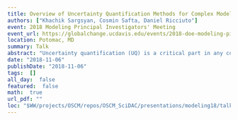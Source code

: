 ```yaml
---
title: Overview of Uncertainty Quantification Methods for Complex Models
authors: ["Khachik Sargsyan, Cosmin Safta, Daniel Ricciuto"]
event: 2018 Modeling Principal Investigators' Meeting
event_url: https://globalchange.ucdavis.edu/events/2018-doe-modeling-pi-meeting
location: Potomac, MD
summary: Talk
abstract: "Uncertainty quantification (UQ) is a critical part in any computational model development. However, when dealing with complex climate models, canonical UQ methods face a range of challenges including<br>- large number of input parameters<br>- nonlinear input-output maps<br>- computational expense of a single simulation<br>- scarcity of available observational data to constrain the models<br>- spatio-temporal, high-dimensional output fields<br>- structural errors due to oversimplification and missing physics<br><br>This work will highlight state-of-the-art methods for tackling the challenges above, in the context of two major UQ tasks<br>- forward UQ: uncertainty propagation, model surrogate construction and global sensitivity analysis<br>- inverse UQ: model calibration, parameter estimation<br><br>In particular, we will describe polynomial chaos surrogate construction enabling efficient propagation of uncertainty and global sensitivity analysis via variance-based decomposition. Input dimensionality reduction is achieved by sparsity-imposing regularization while high-dimensional spatio-temporal output field is represented by Karhunen-Loeve expansions. The inverse UQ is performed with Bayesian methods, via Markov chain Monte Carlo sampling. Bayesian machinery is well-suited to handle noisy and scarce observational data, while the required multiple model evaluations are alleviated by the pre-constructed surrogate usage. Furthermore, we will enhance the conventional Bayesian machinery to enable representation and propagation of uncertainties due to model structural errors. The overall framework allows efficient automated UQ with predictive uncertainty attributed to various sources such as parameter uncertainty, data noise and structural errors.<br><br>The developed workflow is connected to UQ Toolkit (www.sandia.gov/uqtoolkit). We will demonstrate the application of the methods to the E3SM land model using observational data from selected FLUXNET sites.<br>"
date: "2018-11-06"
publishDate: "2018-11-06"
tags:  []
all_day:  false
featured:  false
math:  true
url_pdf: ""
loc: "$WW/projects/OSCM/repos/OSCM_SciDAC/presentations/modeling18/talk"
---
```

